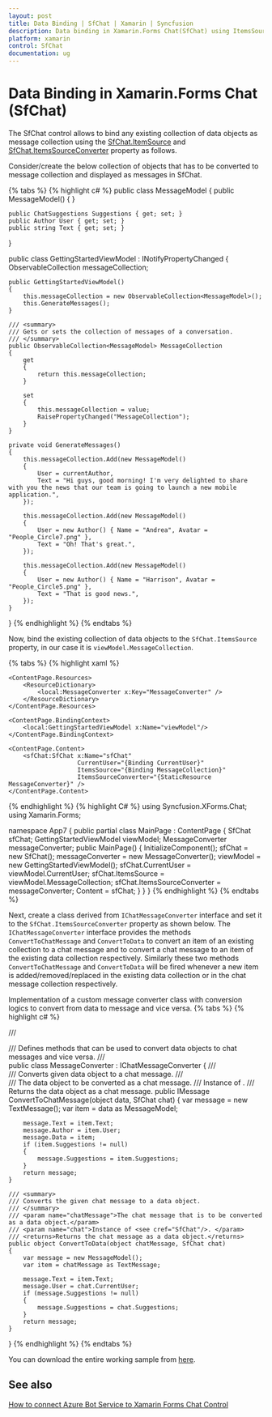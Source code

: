 ```yaml
---
layout: post
title: Data Binding | SfChat | Xamarin | Syncfusion
description: Data binding in Xamarin.Forms Chat(SfChat) using ItemsSource & ItemsSourceConverter property for using existing data collections as message collection in SfChat
platform: xamarin
control: SfChat
documentation: ug
---
```


# Data Binding in Xamarin.Forms Chat (SfChat)

The SfChat control allows to bind any existing collection of data objects as message collection using the [SfChat.ItemSource](https://help.syncfusion.com/cr/xamarin/Syncfusion.XForms.Chat.SfChat.html#Syncfusion_XForms_Chat_SfChat_ItemsSource) and [SfChat.ItemsSourceConverter](https://help.syncfusion.com/cr/xamarin/Syncfusion.XForms.Chat.SfChat.html#Syncfusion_XForms_Chat_SfChat_ItemsSourceConverter) property as follows.

Consider/create the below collection of objects that has to be converted to message collection and displayed as messages in SfChat.

{% tabs %}
{% highlight c# %}
public class MessageModel
{
    public MessageModel()
    {
    }

    public ChatSuggestions Suggestions { get; set; }
    public Author User { get; set; }
    public string Text { get; set; }
}

public class GettingStartedViewModel : INotifyPropertyChanged
{
    ObservableCollection<MessageModel> messageCollection;

    public GettingStartedViewModel()
    {
        this.messageCollection = new ObservableCollection<MessageModel>();
        this.GenerateMessages();
    }

    /// <summary>
    /// Gets or sets the collection of messages of a conversation.
    /// </summary>
    public ObservableCollection<MessageModel> MessageCollection
    {
        get
        {
            return this.messageCollection;
        }

        set
        {
            this.messageCollection = value;
            RaisePropertyChanged("MessageCollection");
        }
    }

    private void GenerateMessages()
    {
        this.messageCollection.Add(new MessageModel()
        {
            User = currentAuthor,
            Text = "Hi guys, good morning! I'm very delighted to share with you the news that our team is going to launch a new mobile application.",
        });

        this.messageCollection.Add(new MessageModel()
        {
            User = new Author() { Name = "Andrea", Avatar = "People_Circle7.png" },
            Text = "Oh! That's great.",
        });

        this.messageCollection.Add(new MessageModel()
        {
            User = new Author() { Name = "Harrison", Avatar = "People_Circle5.png" },
            Text = "That is good news.",
        });
    }
}
{% endhighlight %}
{% endtabs %}

Now, bind the existing collection of data objects to the `SfChat.ItemsSource` property, in our case it is `viewModel.MessageCollection`. 

{% tabs %}
{% highlight xaml %}
<?xml version="1.0" encoding="utf-8" ?>
<ContentPage xmlns="http://xamarin.com/schemas/2014/forms"
             xmlns:x="http://schemas.microsoft.com/winfx/2009/xaml"
             xmlns:local="clr-namespace:App7"                   
             xmlns:sfChat="clr-namespace:Syncfusion.XForms.Chat;assembly=Syncfusion.SfChat.XForms"
             x:Class="App7.MainPage">

    <ContentPage.Resources>
        <ResourceDictionary>
            <local:MessageConverter x:Key="MessageConverter" />
        </ResourceDictionary>
    </ContentPage.Resources>

    <ContentPage.BindingContext>
        <local:GettingStartedViewModel x:Name="viewModel"/>
    </ContentPage.BindingContext>

    <ContentPage.Content>
        <sfChat:SfChat x:Name="sfChat" 
                       CurrentUser="{Binding CurrentUser}"                                                    
                       ItemsSource="{Binding MessageCollection}"  
                       ItemsSourceConverter="{StaticResource MessageConverter}" />
    </ContentPage.Content>
</ContentPage>

{% endhighlight %}
{% highlight C# %}
using Syncfusion.XForms.Chat;
using Xamarin.Forms;

namespace App7
{
    public partial class MainPage : ContentPage
    {
        SfChat sfChat;
        GettingStartedViewModel viewModel;
        MessageConverter messageConverter;
        public MainPage()
        {
            InitializeComponent();
            sfChat = new SfChat();
            messageConverter = new MessageConverter();
            viewModel = new GettingStartedViewModel();
            sfChat.CurrentUser = viewModel.CurrentUser;
            sfChat.ItemsSource = viewModel.MessageCollection;
            sfChat.ItemsSourceConverter = messageConverter;
            Content = sfChat;
        }
    }
}
{% endhighlight %}
{% endtabs %}

Next, create a class derived from `IChatMessageConverter` interface and set it to the `SfChat.ItemsSourceConverter` property as shown below. The `IChatMessageConverter` interface provides the methods `ConvertToChatMessage` and `ConvertToData` to convert an item of an existing collection to a chat message and to convert a chat message to an item of the existing data collection respectively. Similarly these two methods `ConvertToChatMessage` and `ConvertToData` will be fired whenever a new item is added/removed/replaced in the existing data collection or in the chat message collection respectively.

Implementation of a custom message converter class with conversion logics to convert from data to message and vice versa.
{% tabs %}
{% highlight c# %}

/// <summary>
/// Defines methods that can be used to convert data objects to chat messages and vice versa.
/// </summary>
public class MessageConverter : IChatMessageConverter
{
    /// <summary>
    /// Converts given data object to a chat message.
    /// </summary>
    /// <param name="data">The data object to be converted as a chat message.</param>
    /// <param name="chat">Instance of <see cref="SfChat"/>. </param>
    /// <returns>Returns the data object as a chat message.</returns>
    public IMessage ConvertToChatMessage(object data, SfChat chat)
    {
        var message = new TextMessage();
        var item = data as MessageModel;

        message.Text = item.Text;
        message.Author = item.User;
        message.Data = item;
        if (item.Suggestions != null)
        {
            message.Suggestions = item.Suggestions;
        }
        return message;
    }

    /// <summary>
    /// Converts the given chat message to a data object.
    /// </summary>
    /// <param name="chatMessage">The chat message that is to be converted as a data object.</param>
    /// <param name="chat">Instance of <see cref="SfChat"/>. </param>
    /// <returns>Returns the chat message as a data object.</returns>
    public object ConvertToData(object chatMessage, SfChat chat)
    {
        var message = new MessageModel();
        var item = chatMessage as TextMessage;

        message.Text = item.Text;
        message.User = chat.CurrentUser;
        if (message.Suggestions != null)
        {
            message.Suggestions = chat.Suggestions;
        }
        return message;
    }
}
{% endhighlight %}
{% endtabs %}

You can download the entire working sample from [here](https://github.com/SyncfusionExamples/How-to-convert-data-objects-to-messages-in-MVVM-in-Xamarin.Forms-chat-SfChat-).

## See also

[How to connect Azure Bot Service to Xamarin Forms Chat Control](https://www.syncfusion.com/blogs/post/how-to-connect-azure-bot-service-to-xamarin-forms-chat-control.aspx)